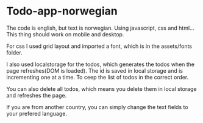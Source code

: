 # Todo-app-norwegian
The code is english, but text is norwegian. Using javascript, css and html... This thing should work on mobile and desktop.

For css I used grid layout and imported a font, which is in the assets/fonts folder.

I also used localstorage for the todos, which generates the todos when the page refreshes(DOM is loaded). The id is saved
in local storage and is incrementing one at a time. To ceep the list of todos in the correct order.

You can also delete all todos, which means you delete them in local storage and refreshes the page.

If you are from another country, you can simply change the text fields to your prefered language.
